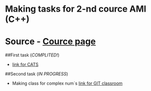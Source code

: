 # Making tasks for 2-nd cource AMI (C++)
# Source - [Cource page](https://imcs.dvfu.ru/cats/?f=wiki;name=cpp-course-2020)
##First task (*COMPLITED!*)
- [link for CATS](https://imcs.dvfu.ru/cats/?f=problems;cid=4917802;sid=5nM8AIRq4kwyw7bmLYLbI8ZiVfJSUW)


##Second task (*IN PROGRESS*)
- Making class for complex num`s 
[link for GIT classroom](https://classroom.github.com/assignment-invitations/d3cb714692f478c2fc41b88d98e146b0/status)
